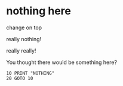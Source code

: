 # nothing here

change on top

really nothing!

really really!

You thought there would be something here?

``` basic
10 PRINT "NOTHING"
20 GOTO 10
```
